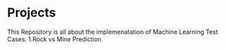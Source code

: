 # Projects
This Repository is all about the implemenatation of Machine Learning Test Cases.
1.Rock vs Mine Prediction
